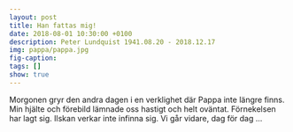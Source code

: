 ```yaml
---
layout: post
title: Han fattas mig!
date: 2018-08-01 10:30:00 +0100
description: Peter Lundquist 1941.08.20 - 2018.12.17 
img: pappa/pappa.jpg
fig-caption:
tags: []
show: true
---
```

Morgonen gryr den andra dagen i en verklighet där Pappa inte längre finns. Min hjälte och förebild lämnade oss hastigt och helt oväntat. Förnekelsen har lagt sig. Ilskan verkar inte infinna sig. Vi går vidare, dag för dag ...